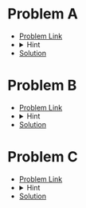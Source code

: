 # Problem A
- [Problem Link](https://codeforces.com/contest/1862/problem/A)
- <details> <summary> Hint</summary> Check column by column and check if there is any subsuquence v i k a . If yes then print yes otherwise print no </details>
- [Solution](https://github.com/khalid586/Codeforces-LIve-and-Virtual-rounds/blob/main/LIve%20online%20round/CF%20Round%20894/CF%201862A.cpp)

# Problem B
- [Problem Link](https://codeforces.com/contest/1862/problem/B)
- <details> <summary> Hint</summary> If you find any element less than previous element then you have to perform any operation otherwise just print the array elements.</details>
- [Solution](https://github.com/khalid586/Codeforces-LIve-and-Virtual-rounds/blob/main/LIve%20online%20round/CF%20Round%20894/CF%201862B.cpp)

# Problem C
- [Problem Link](https://codeforces.com/contest/1862/problem/C)
- <details> <summary> Hint</summary> 1. Think from backwards. <br>2. Think array index wise.</details>
- [Solution](https://github.com/khalid586/Codeforces-LIve-and-Virtual-rounds/blob/main/LIve%20online%20round/CF%20Round%20894/CF%201862C.cpp)